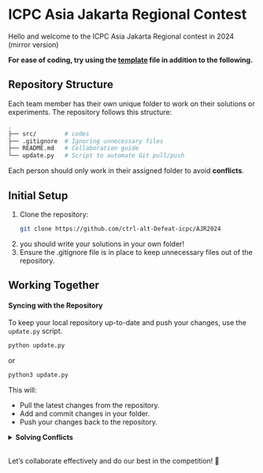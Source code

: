 # ICPC Asia Jakarta Regional Contest
Hello and welcome to the ICPC Asia Jakarta Regional contest in 2024 (mirror version)

**For ease of coding, try using the [template](./src/template.cpp) file in addition to the following.**


## Repository Structure
Each team member has their own unique folder to work on their solutions or experiments. The repository follows this structure:
```bash
.
├── src/        # codes
├── .gitignore  # Ignoring unnecessary files
├── README.md   # Collaboration guide
└── update.py   # Script to automate Git pull/push
```

Each person should only work in their assigned folder to avoid **conflicts**.

## Initial Setup
1. Clone the repository:
    ```bash
    git clone https://github.com/ctrl-alt-Defeat-icpc/AJR2024
    ```
2. you should write your solutions in your own folder!
3. Ensure the .gitignore file is in place to keep unnecessary files out of the repository.

## Working Together
#### Syncing with the Repository
To keep your local repository up-to-date and push your changes, use the `update.py` script.
```bash
python update.py
```
or
```bash
python3 update.py
```

This will:
* Pull the latest changes from the repository.
* Add and commit changes in your folder.
* Push your changes back to the repository.

<details><summary><strong>Solving Conflicts</strong></summary>

If you encounter merge conflicts:
1. Identify the conflicting files in the Git output.
2. Open the files and manually resolve the conflicts.
3. After resolving conflicts:
```bash
python update.py
```

</details><br>

Let’s collaborate effectively and do our best in the competition! 🎉
